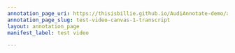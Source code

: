 ```yaml
---
annotation_page_uri: https://thisisbillie.github.io/AudiAnnotate-demo/annotations/test-video-canvas-1-transcript.json
annotation_page_slug: test-video-canvas-1-transcript
layout: annotation_page
manifest_label: test video

---
```

